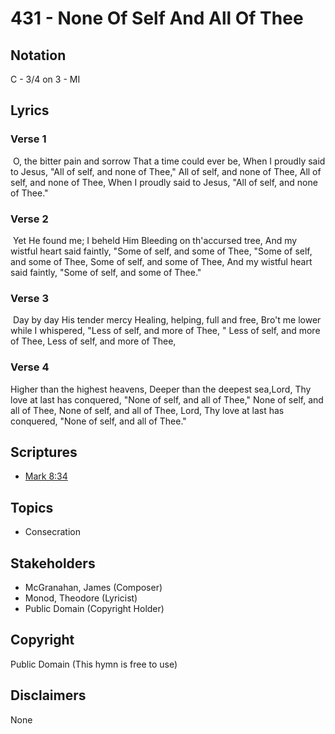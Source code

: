 # 431 - None Of Self And All Of Thee

## Notation

C - 3/4 on 3 - MI

## Lyrics

### Verse 1

 O, the bitter pain and sorrow That a time could ever be, When I proudly said to Jesus, "All of self, and none of Thee," All of self, and none of Thee, All of self, and none of Thee, When I proudly said to Jesus, "All of self, and none of Thee."

### Verse 2

 Yet He found me; I beheld Him Bleeding on th'accursed tree, And my wistful heart said faintly, "Some of self, and some of Thee, "Some of self, and some of Thee, Some of self, and some of Thee, And my wistful heart said faintly,  "Some of self, and some of Thee."


### Verse 3

 Day by day His tender mercy Healing, helping, full and free, Bro't me lower while I whispered, "Less of self, and more of Thee, " Less of self, and more of Thee, Less of self, and more of Thee,

### Verse 4

Higher than the highest heavens, Deeper than the deepest sea,Lord, Thy love at last has conquered, "None of self, and all of Thee," None of self, and all of Thee, None of self, and all of Thee, Lord, Thy love at last has conquered, "None of self, and all of Thee."



## Scriptures

- [Mark 8:34](https://www.biblegateway.com/passage/?search=Mark%208%3A34)

## Topics

- Consecration

## Stakeholders

- McGranahan, James (Composer)
- Monod, Theodore (Lyricist)
- Public Domain (Copyright Holder)

## Copyright

Public Domain
(This hymn is free to use)

## Disclaimers

None

